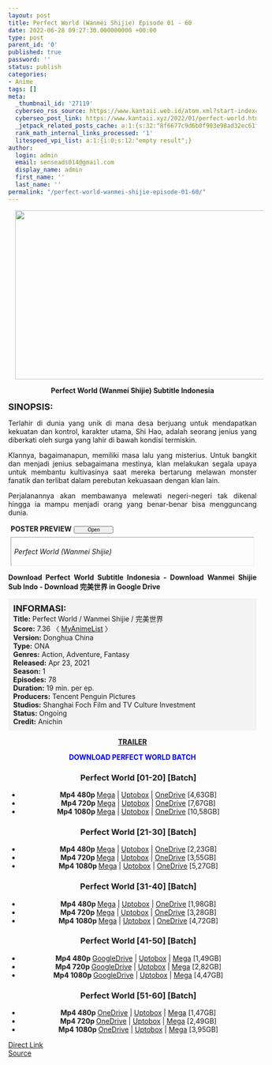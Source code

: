 ```yaml
---
layout: post
title: Perfect World (Wanmei Shijie) Episode 01 - 60
date: 2022-06-28 09:27:30.000000000 +00:00
type: post
parent_id: '0'
published: true
password: ''
status: publish
categories:
- Anime
tags: []
meta:
  _thumbnail_id: '27119'
  cyberseo_rss_source: https://www.kantaii.web.id/atom.xml?start-index=1&max-results=150
  cyberseo_post_link: https://www.kantaii.xyz/2022/01/perfect-world.html
  _jetpack_related_posts_cache: a:1:{s:32:"8f6677c9d6b0f903e98ad32ec61f8deb";a:2:{s:7:"expires";i:1663361655;s:7:"payload";a:3:{i:0;a:1:{s:2:"id";i:23298;}i:1;a:1:{s:2:"id";i:29919;}i:2;a:1:{s:2:"id";i:29515;}}}}
  rank_math_internal_links_processed: '1'
  litespeed_vpi_list: a:1:{i:0;s:12:"empty result";}
author:
  login: admin
  email: senseads014@gmail.com
  display_name: admin
  first_name: ''
  last_name: ''
permalink: "/perfect-world-wanmei-shijie-episode-01-60/"
---
```

<div class="separator" style="clear: both; text-align: center;"><a href="https://blogger.googleusercontent.com/img/a/AVvXsEjO0mqFiwdB_XMMqHUQQ-Mbk7pDMDGfh8LbemFw3bMIZzG_U7-CgJV0PlRcXA3ssgbwlIYhk_LXGM9RQN_ivKsgLDtL8pt7XpPrlXGtRt8n31yxsOLp5AFwcR0mVwWc9u5wzQnADhPAaVNNVWL7e-wDhTmXaUAo3LoZBj6flFNn1lZ__MPMeSui_YSB=s1082" style="margin-left: 1em; margin-right: 1em;"><img border="0" data-original-height="578" data-original-width="1082" height="342" src="{{ site.baseurl }}/assets/2022/06/AVvXsEjO0mqFiwdB_XMMqHUQQ-Mbk7pDMDGfh8LbemFw3bMIZzG_U7-CgJV0PlRcXA3ssgbwlIYhk_LXGM9RQN_ivKsgLDtL8pt7XpPrlXGtRt8n31yxsOLp5AFwcR0mVwWc9u5wzQnADhPAaVNNVWL7e-wDhTmXaUAo3LoZBj6flFNn1lZ__MPMeSui_YSB=w640-h342" width="640" /></a></div>
<p>
<div style="text-align: center;"><b>Perfect World (Wanmei Shijie) Subtitle Indonesia</b></div>
<p><b><span style="font-size: large;">SINOPSIS:</span></b>
<div style="text-align: justify;">Terlahir di dunia yang unik di mana desa berjuang untuk mendapatkan kekuatan dan kontrol, karakter utama, Shi Hao, adalah seorang jenius yang diberkati oleh surga yang lahir di bawah kondisi termiskin.</p>
<p>Klannya, bagaimanapun, memiliki masa lalu yang misterius. Untuk bangkit dan menjadi jenius sebagaimana mestinya, klan melakukan segala upaya untuk membantu kultivasinya saat mereka bertarung melawan monster fanatik dan terlibat dalam perebutan kekuasaan dengan klan lain.</p>
<p>Perjalanannya akan membawanya melewati negeri-negeri tak dikenal hingga ia mampu menjadi orang yang benar-benar bisa mengguncang dunia.</p>
<p><a name="more"></a>
<div>
<div style="margin: 5px;">
<div class="smallfont" style="margin-bottom: 2px;"><span style="font-weight: bold;">POSTER PREVIEW</span><input onclick="if (this.parentNode.parentNode.getElementsByTagName('div')[1].getElementsByTagName('div')[0].style.display != '') { this.parentNode.parentNode.getElementsByTagName('div')[1].getElementsByTagName('div')[0].style.display = ''; this.innerText = ''; this.value = ' Close..'; } else { this.parentNode.parentNode.getElementsByTagName('div')[1].getElementsByTagName('div')[0].style.display = 'none'; this.innerText = ''; this.value = ' Clik Here'; }" style="font-size: 10px; margin: 5px; padding: 0px; width: 80px;" type="button" value="Open" /></div>
<div class="alt2" style="border: 1px inset; margin: 0px; padding: 6px;">
<div style="display: none;">
<div class="separator" style="clear: both; text-align: center;"><a href="https://blogger.googleusercontent.com/img/a/AVvXsEhrsCm6gLIRA6iKMk8y_wzdnx5ukKJkXVJRo8qLyuCmiQT5uOTZm6uJgEyy3fU8hBPFVBodd6ztzSMn3L3-O6KvZ66VQgJMSpJ3XSFZo-GSanoOuK1BFAl_yTU2iQ_mSDoDYHoxOBoAAROh_h4Y0oPUw9iq8UJjQ7R4Lx-fRd-PpuUUa20XWDbrhmsA=s1082" style="margin-left: 1em; margin-right: 1em;"><img border="0" data-original-height="578" data-original-width="1082" height="342" src="{{ site.baseurl }}/assets/2022/06/AVvXsEhrsCm6gLIRA6iKMk8y_wzdnx5ukKJkXVJRo8qLyuCmiQT5uOTZm6uJgEyy3fU8hBPFVBodd6ztzSMn3L3-O6KvZ66VQgJMSpJ3XSFZo-GSanoOuK1BFAl_yTU2iQ_mSDoDYHoxOBoAAROh_h4Y0oPUw9iq8UJjQ7R4Lx-fRd-PpuUUa20XWDbrhmsA=w640-h342" width="640" /></a></div>
<p>
<div class="separator" style="clear: both; text-align: center;"><a href="https://blogger.googleusercontent.com/img/a/AVvXsEhBASRyZGdWtaQIQAHvUepa7zMuJTAMn-Qm9KbIYdy2I3ouvWUqhk-LcWH0SGpF9BIlL_P-2ofx0ydvnay8rFF-aZLtStJXweFGFsDbJixeKcVQ5llzKFmY8FPKFdm-BDFXNdMlRjtnAtDJ0SZYuLG48Ak8fDtLhb02X7HPdNTIXbOF1YviXzuXAszB=s725" style="margin-left: 1em; margin-right: 1em;"><img border="0" data-original-height="364" data-original-width="725" height="322" src="{{ site.baseurl }}/assets/2022/06/AVvXsEhBASRyZGdWtaQIQAHvUepa7zMuJTAMn-Qm9KbIYdy2I3ouvWUqhk-LcWH0SGpF9BIlL_P-2ofx0ydvnay8rFF-aZLtStJXweFGFsDbJixeKcVQ5llzKFmY8FPKFdm-BDFXNdMlRjtnAtDJ0SZYuLG48Ak8fDtLhb02X7HPdNTIXbOF1YviXzuXAszB=w640-h322" width="640" /></a></div>
<p>
<div class="separator" style="clear: both; text-align: center;"><a href="https://blogger.googleusercontent.com/img/a/AVvXsEjdzsI0Gr1QEsrK32B0NFbBL1gW6oRMNK9JGB5_qN9oI4yb1ZWiAPNisqpaEPj7oWQwoTqbi7ncPpc1aftFMhHs-zG0n3kTml7Z_9KE8LcRp_d7ycoFgppcfq8G_UK1dxSCsXMq6yVFALYTNHP46QyvDvkgH6j1SSJgqnPRGx5ZnnweEv-2StJiDf0C=s645" style="margin-left: 1em; margin-right: 1em;"><img border="0" data-original-height="645" data-original-width="460" height="640" src="{{ site.baseurl }}/assets/2022/06/AVvXsEjdzsI0Gr1QEsrK32B0NFbBL1gW6oRMNK9JGB5_qN9oI4yb1ZWiAPNisqpaEPj7oWQwoTqbi7ncPpc1aftFMhHs-zG0n3kTml7Z_9KE8LcRp_d7ycoFgppcfq8G_UK1dxSCsXMq6yVFALYTNHP46QyvDvkgH6j1SSJgqnPRGx5ZnnweEv-2StJiDf0C=w456-h640" width="456" /></a></div>
<p>
<div class="separator" style="clear: both; text-align: center;"><a href="https://blogger.googleusercontent.com/img/a/AVvXsEhVeVK_b3fbz2c5VIcKkx3ov-A4HQa95Sw-cm39bw5aRA2PqzITjTITuYn46MsnGT2j1DHP2ORdp1GVTdIk72LzKK9Lu1TjQFXCmR2TiC0Ifsj_pgGRtriFyNAMpGd_krGJv_3mf6ruZQwziVOcdm2sn8cMT0Ga5gXLuHDKlNt-cMan4RZtLfblDW48=s1280" style="margin-left: 1em; margin-right: 1em;"><img border="0" data-original-height="720" data-original-width="1280" height="360" src="{{ site.baseurl }}/assets/2022/06/AVvXsEhVeVK_b3fbz2c5VIcKkx3ov-A4HQa95Sw-cm39bw5aRA2PqzITjTITuYn46MsnGT2j1DHP2ORdp1GVTdIk72LzKK9Lu1TjQFXCmR2TiC0Ifsj_pgGRtriFyNAMpGd_krGJv_3mf6ruZQwziVOcdm2sn8cMT0Ga5gXLuHDKlNt-cMan4RZtLfblDW48=w640-h360" width="640" /></a></div>
<p>
<div class="separator" style="clear: both; text-align: center;"><a href="https://blogger.googleusercontent.com/img/a/AVvXsEi0SVH9X2zRfDkr28Mhbpmbq32WoFETolq3SxenyHGeR2KTUg6dUhXWb_RGKh2bSnPkZ0RdEdceKI6dRKTVdgryJ77v21CeIeNPIfkXSy4xqJmoFQ90i9CEvKwYt5MqhZH2oBZt9yW-VNhbmNfCLfYraoHJz3pS8XEuSEvBkeBmTpNC_Zsxt3OoF---=s1080" style="margin-left: 1em; margin-right: 1em;"><img border="0" data-original-height="1080" data-original-width="770" height="640" src="{{ site.baseurl }}/assets/2022/06/AVvXsEi0SVH9X2zRfDkr28Mhbpmbq32WoFETolq3SxenyHGeR2KTUg6dUhXWb_RGKh2bSnPkZ0RdEdceKI6dRKTVdgryJ77v21CeIeNPIfkXSy4xqJmoFQ90i9CEvKwYt5MqhZH2oBZt9yW-VNhbmNfCLfYraoHJz3pS8XEuSEvBkeBmTpNC_Zsxt3OoF---=w456-h640" width="456" /></a></div>
</div>
<p><em>Perfect World (Wanmei Shijie)</em></div>
</div>
</div>
<p><b>Download Perfect World Subtitle Indonesia - Download Wanmei Shijie Sub Indo - Download 完美世界 in Google Drive</b></p>
<div style="background-color: #f3f3f3; padding: 10px; text-align: left;"><b><span style="font-size: large;">INFORMASI:</span></b><br /><b>Title:</b> Perfect World / Wanmei Shijie / 完美世界<br /><b>Score:</b> 7.36 〈 <a href="https://myanimelist.net/anime/47405/Wanmei_Shijie" target="_blank" rel="noopener">MyAnimeList</a> 〉<br /><b>Version:</b> Donghua China<br /><b>Type:</b> ONA<br /><b>Genres:</b> Action, Adventure, Fantasy<br /><b>Released:</b> Apr 23, 2021<br /><b>Season:</b> 1<br /><b>Episodes:</b> 78<br /><b>Duration:</b> 19 min. per ep.<br /><b>Producers:</b> Tencent Penguin Pictures<br /><b>Studios:</b> Shanghai Foch Film and TV Culture Investment<br /><b>Status:</b> Ongoing<br /><b>Credit:</b> Anichin</div>
<p>
<div style="text-align: center;"><b><a href="https://youtu.be/h_JFoWJxE7s" target="_blank" rel="noopener">TRAILER</a></b></div>
<p>
<div style="text-align: center;"><b><span style="color: blue;">DOWNLOAD PERFECT WORLD BATCH</span></b></div>
<div class="dl">
<ul />
<h3 style="text-align: center;">Perfect World [01-20] [Batch]</h3>
<li style="text-align: center;"><b>Mp4 480p </b><a href="https://semawur.com/G3LOzV4yMI" target="_blank" rel="noopener">Mega</a> | <a href="https://apk.miuiku.com/XU3oCz2dpB" target="_blank" rel="noopener">Uptobox</a> | <a href="https://semawur.com/yiGrh2WnQGA2" target="_blank" rel="noopener">OneDrive</a> [4,63GB]</li>
<li style="text-align: center;"><b>Mp4 720p </b><a href="https://semawur.com/nGMwLEC" target="_blank" rel="noopener">Mega</a> | <a href="https://apk.miuiku.com/Man2tF" target="_blank" rel="noopener">Uptobox</a> | <a href="https://semawur.com/ieY5A2" target="_blank" rel="noopener">OneDrive</a> [7,67GB]</li>
<li style="text-align: center;"><b>Mp4 1080p </b><a href="https://semawur.com/gnpwBir60v2F" target="_blank" rel="noopener">Mega</a> | <a href="https://apk.miuiku.com/B2piRs85hG" target="_blank" rel="noopener">Uptobox</a> | <a href="https://semawur.com/YwKQ" target="_blank" rel="noopener">OneDrive</a> [10,58GB]</li>
</div>
<div class="dl">
<ul />
<h3 style="text-align: center;">Perfect World [21-30] [Batch]</h3>
<li style="text-align: center;"><b>Mp4 480p </b><a href="https://apk.miuiku.com/elLEJCJZ" target="_blank" rel="noopener">Mega</a> | <a href="https://semawur.com/IzLexMGX8uq" target="_blank" rel="noopener">Uptobox</a> | <a href="https://apk.miuiku.com/oMM6lyd8" target="_blank" rel="noopener">OneDrive</a> [2,23GB]</li>
<li style="text-align: center;"><b>Mp4 720p </b><a href="https://apk.miuiku.com/Eq9uZwEoCl" target="_blank" rel="noopener">Mega</a> | <a href="https://semawur.com/msWTD" target="_blank" rel="noopener">Uptobox</a> | <a href="https://apk.miuiku.com/Fh9Bw" target="_blank" rel="noopener">OneDrive</a> [3,55GB]</li>
<li style="text-align: center;"><b>Mp4 1080p </b><a href="https://apk.miuiku.com/vOonxOzyIj" target="_blank" rel="noopener">Mega</a> | <a href="https://semawur.com/Y49sS" target="_blank" rel="noopener">Uptobox</a> | <a href="https://apk.miuiku.com/DGetO0LvEj" target="_blank" rel="noopener">OneDrive</a> [5,27GB]</li></div>
<div class="dl">
<ul />
<h3 style="text-align: center;">Perfect World [31-40] [Batch]</h3>
<li style="text-align: center;"><b>Mp4 480p </b><a href="https://semawur.com/tA3P" target="_blank" rel="noopener">Mega</a> | <a href="https://apk.miuiku.com/UtW67hx" target="_blank" rel="noopener">Uptobox</a> | <a href="https://semawur.com/ljhHVvt" target="_blank" rel="noopener">OneDrive</a> [1,98GB]</li>
<li style="text-align: center;"><b>Mp4 720p </b><a href="https://semawur.com/pB3O20x5P98l" target="_blank" rel="noopener">Mega</a> | <a href="https://apk.miuiku.com/wRlvSlJ4" target="_blank" rel="noopener">Uptobox</a> | <a href="https://semawur.com/pENSGzRT5" target="_blank" rel="noopener">OneDrive</a> [3,28GB]</li>
<li style="text-align: center;"><b>Mp4 1080p </b><a href="https://semawur.com/QBAFfX93Xy" target="_blank" rel="noopener">Mega</a> | <a href="https://apk.miuiku.com/1MTQpd1" target="_blank" rel="noopener">Uptobox</a> | <a href="https://semawur.com/yxCQLlAy" target="_blank" rel="noopener">OneDrive</a> [4,72GB]</li></div>
<div class="dl">
<ul />
<h3 style="text-align: center;">Perfect World [41-50] [Batch]</h3>
<li style="text-align: center;"><b>Mp4 480p </b><a href="https://semawur.com/DbI4ynB7vFl1" target="_blank" rel="noopener">GoogleDrive</a> | <a href="https://semawur.com/Qkjma" target="_blank" rel="noopener">Uptobox</a> | <a href="https://semawur.com/SY0YCWWdU" target="_blank" rel="noopener">Mega</a> [1,49GB]</li>
<li style="text-align: center;"><b>Mp4 720p </b><a href="https://semawur.com/3zpz" target="_blank" rel="noopener">GoogleDrive</a> | <a href="https://semawur.com/K3RiaWIkuZVk" target="_blank" rel="noopener">Uptobox</a> | <a href="https://semawur.com/ieu01tP" target="_blank" rel="noopener">Mega</a> [2,82GB]</li>
<li style="text-align: center;"><b>Mp4 1080p </b><a href="https://semawur.com/TTy0f2Ad5x89" target="_blank" rel="noopener">GoogleDrive</a> | <a href="https://semawur.com/wvRQ3Kswj3vp" target="_blank" rel="noopener">Uptobox</a> | <a href="https://semawur.com/lCm5JhlSLtr" target="_blank" rel="noopener">Mega</a> [4,47GB]</li></div>
<div class="dl">
<ul />
<h3 style="text-align: center;">Perfect World [51-60] [Batch]</h3>
<li style="text-align: center;"><b>Mp4 480p </b><a href="https://semawur.com/XdIp2Fyt" target="_blank" rel="noopener">OneDrive</a> | <a href="https://semawur.com/xsOGT7y4" target="_blank" rel="noopener">Uptobox</a> | <a href="https://semawur.com/BNBG" target="_blank" rel="noopener">Mega</a> [1,47GB]</li>
<li style="text-align: center;"><b>Mp4 720p </b><a href="https://semawur.com/rsQlO" target="_blank" rel="noopener">OneDrive</a> | <a href="https://semawur.com/ptP4xRIKe" target="_blank" rel="noopener">Uptobox</a> | <a href="https://semawur.com/Dnkq06EqbK" target="_blank" rel="noopener">Mega</a> [2,49GB]</li>
<li style="text-align: center;"><b>Mp4 1080p </b><a href="https://semawur.com/hfOs7kI9p" target="_blank" rel="noopener">OneDrive</a> | <a href="https://semawur.com/KU1U" target="_blank" rel="noopener">Uptobox</a> | <a href="https://semawur.com/ww1N" target="_blank" rel="noopener">Mega</a> [3,95GB]</li></div>
</p></div>
<link rel="stylesheet" href="https://cdnjs.cloudflare.com/ajax/libs/font-awesome/4.7.0/css/font-awesome.min.css" />
<div class="divbtn"> <a href="https://handymansurrender.com/fihup8buzv?key=94550f7ce39444073321dde3b8782f97" class="btn"><i class="fa fa-download"></i> Direct Link</a> <br /><a href="https://www.kantaii.xyz/2022/01/perfect-world.html">Source</a> </div>
